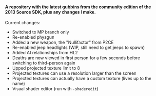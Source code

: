 #### A repository with the latest gubbins from the community edition of the 2013 Source SDK, plus any changes I make.

Current changes:
- Switched to MP branch only
- Re-enabled physgun
- Added a new weapon, the "Nullifactor" from P2CE
- Re-enabled jeep headlights (WIP, still need to get jeeps to spawn)
- Added AI relationships from HL2
- Deaths are now viewed in first person for a few seconds before switching to third-person again
- Upped projected texture limit to 8
- Projected textures can use a resolution larger than the screen
- Projected textures can actually have a custom texture (lives up to the name)
- Visual shader editor (run with `-shaderedit`)
